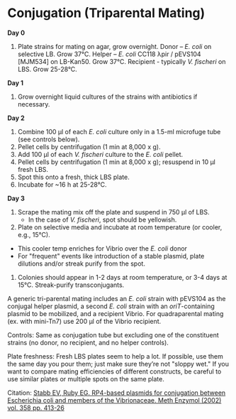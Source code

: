 # Conjugation (Triparental Mating)

**Day 0**
1.	Plate strains for mating on agar, grow overnight.
Donor – *E. coli* on selective LB.  Grow 37°C.
Helper – *E. coli* CC118 λpir / pEVS104 [MJM534] on LB-Kan50.  Grow 37°C.
Recipient - typically *V. fischeri* on LBS.  Grow 25-28°C.

**Day 1**
1.	Grow overnight liquid cultures of the strains with antibiotics if necessary.

**Day 2**
1.	Combine 100 μl of each *E. coli* culture only in a 1.5-ml microfuge tube (see controls below).
1.	Pellet cells by centrifugation (1 min at 8,000 x g).
1.	Add 100 μl of each *V. fischeri* culture to the *E. coli* pellet.
1.	Pellet cells by centrifugation (1 min at 8,000 x g); resuspend in 10 μl fresh LBS.
1.	Spot this onto a fresh, thick LBS plate.
1.	Incubate for ~16 h at 25-28°C.

**Day 3**
1.	Scrape the mating mix off the plate and suspend in 750 μl of LBS.
	 - In the case of *V. fischeri*, spot should be yellowish.
1.	Plate on selective media and incubate at room temperature (or cooler, e.g., 15°C).
   - This cooler temp enriches for Vibrio over the *E. coli* donor
   - For "frequent" events like introduction of a stable plasmid, plate dilutions and/or streak purify from the spot.
1.	Colonies should appear in 1-2 days at room temperature, or 3-4 days at 15°C.  Streak-purify transconjugants.

A generic tri-parental mating includes an *E. coli* strain with pEVS104 as the conjugal helper plasmid, a second *E. coli* strain with an *oriT*-containing plasmid to be mobilized, and a recipient Vibrio. For quadraparental mating (ex. with mini-Tn7) use 200 µl of the Vibrio recipient.

Controls: Same as conjugation tube but excluding one of the constituent strains (no donor, no recipient, and no helper controls).

Plate freshness: Fresh LBS plates seem to help a lot.  If possible, use them the same day you pour them; just make sure they’re not "sloppy wet." If you want to compare mating efficiencies of different constructs, be careful to use similar plates or multiple spots on the same plate.  

Citation: [Stabb EV, Ruby EG. RP4-based plasmids for conjugation between Escherichia coli and members of the Vibrionaceae. Meth Enzymol (2002) vol. 358 pp. 413-26](http://www.ncbi.nlm.nih.gov/pubmed/12474404)
